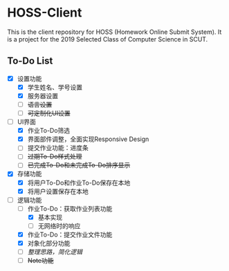 # HOSS-Client

This is the client repository for HOSS (Homework Online Submit System). It is a project for the 2019 Selected Class of Computer Science in SCUT.

## To-Do List

- [x] 设置功能
  - [x] 学生姓名、学号设置
  - [x] 服务器设置
  - [ ] ~~语言设置~~
  - [ ] ~~可定制化UI设置~~
- [ ] UI界面
  - [x] 作业To-Do筛选
  - [x] 界面部件调整，全面实现Responsive Design
  - [ ] 提交作业功能：进度条
  - [ ] ~~过期To-Do样式处理~~
  - [ ] ~~已完成To-Do和未完成To-Do排序显示~~
- [x] 存储功能
  - [x] 将用户To-Do和作业To-Do保存在本地
  - [x] 将用户设置保存在本地
- [ ] 逻辑功能
  - [ ] 作业To-Do：获取作业列表功能
    - [x] 基本实现
    - [ ] 无网络时的响应
  - [x] 作业To-Do：提交作业文件功能
  - [x] 对象化部分功能
  - [ ] *整理思路，简化逻辑*
  - [ ] ~~Note功能~~
